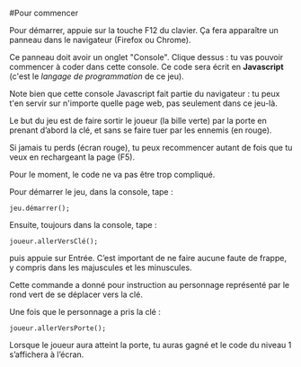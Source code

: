 #Pour commencer

Pour démarrer, appuie sur la touche F12 du clavier. Ça fera apparaître
un panneau dans le navigateur (Firefox ou Chrome).

Ce panneau doit avoir un onglet "Console". Clique dessus : tu vas
pouvoir commencer à coder dans cette console. Ce code sera écrit en
**Javascript** (c'est le *langage de programmation* de ce jeu).

Note bien que cette console Javascript fait partie du navigateur :
tu peux t'en servir sur n'importe quelle page web, pas seulement dans
ce jeu-là.


Le but du jeu est de faire sortir le joueur (la bille verte) par la
porte en prenant d’abord la clé, et sans se faire tuer par les
ennemis (en rouge).

Si jamais tu perds (écran rouge), tu peux recommencer autant de fois
que tu veux en rechargeant la page (F5). 

Pour le moment, le code ne va pas être trop compliqué.

Pour démarrer le jeu, dans la console, tape :
```
jeu.démarrer();
```

Ensuite, toujours dans la console, tape :

```
joueur.allerVersClé();
```

puis appuie sur Entrée. C’est important de ne faire aucune faute de
frappe, y compris dans les majuscules et les minuscules.

Cette commande a donné pour instruction au personnage représenté par
le rond vert de se déplacer vers la clé.

Une fois que le personnage a pris la clé :

```
joueur.allerVersPorte();
```

Lorsque le joueur aura atteint la porte, tu auras gagné et le code
du niveau 1 s’affichera à l’écran.